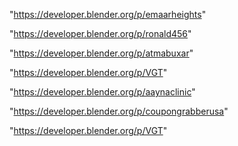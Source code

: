 "https://developer.blender.org/p/emaarheights"

"https://developer.blender.org/p/ronald456"

"https://developer.blender.org/p/atmabuxar"

"https://developer.blender.org/p/VGT"

"https://developer.blender.org/p/aaynaclinic"

"https://developer.blender.org/p/coupongrabberusa"

 
"https://developer.blender.org/p/VGT"


 
